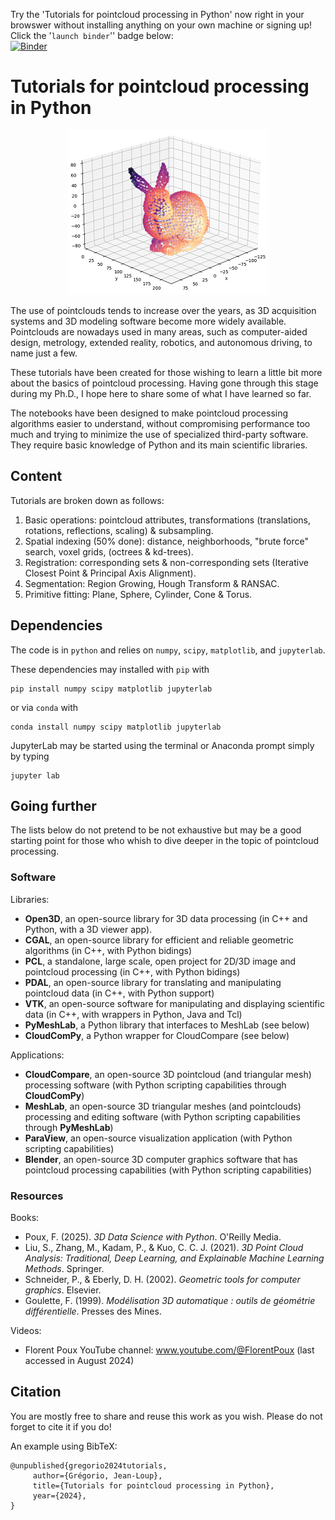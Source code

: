 Try the 'Tutorials for pointcloud processing in Python' now right in your browswer without installing anything on your own machine or signing up!  
Click the '`launch binder`'' badge below:  
[![Binder](https://mybinder.org/badge_logo.svg)](https://mybinder.org/v2/gh/fomightez/tutorials-pointcloud-python/HEAD)

# Tutorials for pointcloud processing in Python

<div align="center">
  <p><img src="images/example_pointcloud.png"></p>
</div>

The use of pointclouds tends to increase over the years, as 3D acquisition systems and 3D modeling software become more widely available. Pointclouds are nowadays used in many areas, such as computer-aided design, metrology, extended reality, robotics, and autonomous driving, to name just a few.

These tutorials have been created for those wishing to learn a little bit more about the basics of pointcloud processing. Having gone through this stage during my Ph.D., I hope here to share some of what I have learned so far.

The notebooks have been designed to make pointcloud processing algorithms easier to understand, without compromising performance too much and trying to minimize the use of specialized third-party software. They require basic knowledge of Python and its main scientific libraries.

## Content

Tutorials are broken down as follows:

1. Basic operations: pointcloud attributes, transformations (translations, rotations, reflections, scaling) & subsampling.
2. Spatial indexing (50% done): distance, neighborhoods, "brute force" search, voxel grids, (octrees & kd-trees).
3. Registration: corresponding sets & non-corresponding sets (Iterative Closest Point & Principal Axis Alignment).
4. Segmentation: Region Growing, Hough Transform & RANSAC.
5. Primitive fitting: Plane, Sphere, Cylinder, Cone & Torus.

## Dependencies

The code is in `python` and relies on `numpy`, `scipy`, `matplotlib`, and `jupyterlab`.

These dependencies may installed with `pip` with

    pip install numpy scipy matplotlib jupyterlab

or via `conda` with

    conda install numpy scipy matplotlib jupyterlab

JupyterLab may be started using the terminal or Anaconda prompt simply by typing

    jupyter lab

## Going further

The lists below do not pretend to be not exhaustive but may be a good starting point for those who whish to dive deeper in the topic of pointcloud processing.

### Software

Libraries:

- **Open3D**, an open-source library for 3D data processing (in C++ and Python, with a 3D viewer app).
- **CGAL**, an open-source library for efficient and reliable geometric algorithms (in C++, with Python bidings)
- **PCL**, a standalone, large scale, open project for 2D/3D image and pointcloud processing (in C++, with Python bidings)
- **PDAL**, an open-source library for translating and manipulating pointcloud data (in C++, with Python support)
- **VTK**, an open-source software for manipulating and displaying scientific data (in C++, with wrappers in Python, Java and Tcl)
- **PyMeshLab**, a Python library that interfaces to MeshLab (see below)
- **CloudComPy**, a Python wrapper for CloudCompare (see below)

Applications:

- **CloudCompare**, an open-source 3D pointcloud (and triangular mesh) processing software (with Python scripting capabilities through **CloudComPy**)
- **MeshLab**, an open-source 3D triangular meshes (and pointclouds) processing and editing software (with Python scripting capabilities through **PyMeshLab**)
- **ParaView**, an open-source visualization application (with Python scripting capabilities)
- **Blender**, an open-source  3D computer graphics software that has pointcloud processing capabilities (with Python scripting capabilities)

### Resources 

Books:
- Poux, F. (2025). *3D Data Science with Python*. O'Reilly Media.
- Liu, S., Zhang, M., Kadam, P., & Kuo, C. C. J. (2021). *3D Point Cloud Analysis: Traditional, Deep Learning, and Explainable Machine Learning Methods*. Springer.
- Schneider, P., & Eberly, D. H. (2002). *Geometric tools for computer graphics*. Elsevier.
- Goulette, F. (1999). *Modélisation 3D automatique : outils de géométrie différentielle*. Presses des Mines.

Videos:
- Florent Poux YouTube channel: www.youtube.com/@FlorentPoux (last accessed in August 2024)

## Citation

You are mostly free to share and reuse this work as you wish. Please do not forget to cite it if you do!

An example using BibTeX:

    @unpublished{gregorio2024tutorials,
         author={Grégorio, Jean-Loup},
         title={Tutorials for pointcloud processing in Python},
         year={2024},
    }
